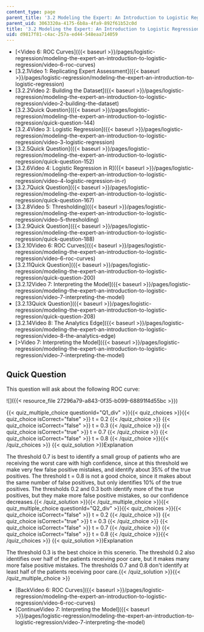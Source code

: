```yaml
---
content_type: page
parent_title: '3.2 Modeling the Expert: An Introduction to Logistic Regression'
parent_uid: 3063320a-4175-6b8a-4fa9-892f61b52c0d
title: '3.2 Modeling the Expert: An Introduction to Logistic Regression'
uid: d9817f81-c4ac-257a-ed44-548eaa714059
---
```


*   [<Video 6: ROC Curves]({{< baseurl >}}/pages/logistic-regression/modeling-the-expert-an-introduction-to-logistic-regression/video-6-roc-curves)
*   [3.2.1Video 1: Replicating Expert Assessment]({{< baseurl >}}/pages/logistic-regression/modeling-the-expert-an-introduction-to-logistic-regression)
*   [3.2.2Video 2: Building the Dataset]({{< baseurl >}}/pages/logistic-regression/modeling-the-expert-an-introduction-to-logistic-regression/video-2-building-the-dataset)
*   [3.2.3Quick Question]({{< baseurl >}}/pages/logistic-regression/modeling-the-expert-an-introduction-to-logistic-regression/quick-question-144)
*   [3.2.4Video 3: Logistic Regression]({{< baseurl >}}/pages/logistic-regression/modeling-the-expert-an-introduction-to-logistic-regression/video-3-logistic-regression)
*   [3.2.5Quick Question]({{< baseurl >}}/pages/logistic-regression/modeling-the-expert-an-introduction-to-logistic-regression/quick-question-152)
*   [3.2.6Video 4: Logistic Regression in R]({{< baseurl >}}/pages/logistic-regression/modeling-the-expert-an-introduction-to-logistic-regression/video-4-logistic-regression-in-r)
*   [3.2.7Quick Question]({{< baseurl >}}/pages/logistic-regression/modeling-the-expert-an-introduction-to-logistic-regression/quick-question-167)
*   [3.2.8Video 5: Thresholding]({{< baseurl >}}/pages/logistic-regression/modeling-the-expert-an-introduction-to-logistic-regression/video-5-thresholding)
*   [3.2.9Quick Question]({{< baseurl >}}/pages/logistic-regression/modeling-the-expert-an-introduction-to-logistic-regression/quick-question-188)
*   [3.2.10Video 6: ROC Curves]({{< baseurl >}}/pages/logistic-regression/modeling-the-expert-an-introduction-to-logistic-regression/video-6-roc-curves)
*   [3.2.11Quick Question]({{< baseurl >}}/pages/logistic-regression/modeling-the-expert-an-introduction-to-logistic-regression/quick-question-200)
*   [3.2.12Video 7: Interpreting the Model]({{< baseurl >}}/pages/logistic-regression/modeling-the-expert-an-introduction-to-logistic-regression/video-7-interpreting-the-model)
*   [3.2.13Quick Question]({{< baseurl >}}/pages/logistic-regression/modeling-the-expert-an-introduction-to-logistic-regression/quick-question-208)
*   [3.2.14Video 8: The Analytics Edge]({{< baseurl >}}/pages/logistic-regression/modeling-the-expert-an-introduction-to-logistic-regression/video-8-the-analytics-edge)
*   [\>Video 7: Interpreting the Model]({{< baseurl >}}/pages/logistic-regression/modeling-the-expert-an-introduction-to-logistic-regression/video-7-interpreting-the-model)

Quick Question
--------------

This question will ask about the following ROC curve:

![]({{< resource_file 27296a79-a843-0f35-b099-68891f4d55bc >}})

{{< quiz_multiple_choice questionId="Q1_div" >}}{{< quiz_choices >}}{{< quiz_choice isCorrect="false" >}}&nbsp;t = 0.2&nbsp;{{< /quiz_choice >}}
{{< quiz_choice isCorrect="false" >}}&nbsp;t = 0.3&nbsp;{{< /quiz_choice >}}
{{< quiz_choice isCorrect="true" >}}&nbsp;t = 0.7&nbsp;{{< /quiz_choice >}}
{{< quiz_choice isCorrect="false" >}}&nbsp;t = 0.8&nbsp;{{< /quiz_choice >}}{{< /quiz_choices >}}
{{< quiz_solution >}}Explanation

The threshold 0.7 is best to identify a small group of patients who are receiving the worst care with high confidence, since at this threshold we make very few false positive mistakes, and identify about 35% of the true positives. The threshold t = 0.8 is not a good choice, since it makes about the same number of false positives, but only identifies 10% of the true positives. The thresholds 0.2 and 0.3 both identify more of the true positives, but they make more false positive mistakes, so our confidence decreases.{{< /quiz_solution >}}{{< /quiz_multiple_choice >}}{{< quiz_multiple_choice questionId="Q2_div" >}}{{< quiz_choices >}}{{< quiz_choice isCorrect="false" >}}&nbsp;t = 0.2&nbsp;{{< /quiz_choice >}}
{{< quiz_choice isCorrect="true" >}}&nbsp;t = 0.3&nbsp;{{< /quiz_choice >}}
{{< quiz_choice isCorrect="false" >}}&nbsp;t = 0.7&nbsp;{{< /quiz_choice >}}
{{< quiz_choice isCorrect="false" >}}&nbsp;t = 0.8&nbsp;{{< /quiz_choice >}}{{< /quiz_choices >}}
{{< quiz_solution >}}Explanation

The threshold 0.3 is the best choice in this scenerio. The threshold 0.2 also identifies over half of the patients receiving poor care, but it makes many more false positive mistakes. The thresholds 0.7 and 0.8 don't identify at least half of the patients receiving poor care.{{< /quiz_solution >}}{{< /quiz_multiple_choice >}}

*   [BackVideo 6: ROC Curves]({{< baseurl >}}/pages/logistic-regression/modeling-the-expert-an-introduction-to-logistic-regression/video-6-roc-curves)
*   [ContinueVideo 7: Interpreting the Model]({{< baseurl >}}/pages/logistic-regression/modeling-the-expert-an-introduction-to-logistic-regression/video-7-interpreting-the-model)